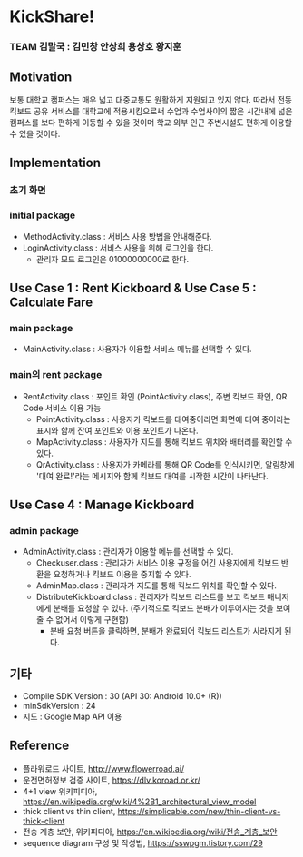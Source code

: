 # KickShare!

### TEAM 김말국 : 김민창 안상희 용상호 황지훈

## Motivation
보통 대학교 캠퍼스는 매우 넓고 대중교통도 원활하게 지원되고 있지 않다. 따라서 전동 킥보드 공유 서비스를 대학교에 적용시킴으로써 수업과 수업사이의 짧은 시간내에 넓은 캠퍼스를 보다 편하게 이동할 수 있을 것이며 학교 외부 인근 주변시설도 편하게 이용할 수 있을 것이다.

## Implementation
### 초기 화면
### initial package
* MethodActivity.class : 서비스 사용 방법을 안내해준다.
* LoginActivity.class : 서비스 사용을 위해 로그인을 한다.
  * 관리자 모드 로그인은 01000000000로 한다.

## Use Case 1 : Rent Kickboard & Use Case 5 : Calculate Fare
### main package
* MainActivity.class : 사용자가 이용할 서비스 메뉴를 선택할 수 있다.
### main의 rent package
* RentActivity.class : 포인트 확인 (PointActivity.class), 주변 킥보드 확인, QR Code 서비스 이용 가능
  * PointActivity.class : 사용자가 킥보드를 대여중이라면 화면에 대여 중이라는 표시와 함께 잔여 포인트와 이용 포인트가 나온다.
  * MapActivity.class : 사용자가 지도를 통해 킥보드 위치와 배터리를 확인할 수 있다.
  * QrActivity.class : 사용자가 카메라를 통해 QR Code를 인식시키면, 알림창에 '대여 완료!'라는 메시지와 함께 킥보드 대여를 시작한 시간이 나타난다.
  
## Use Case 4 : Manage Kickboard
### admin package
* AdminActivity.class : 관리자가 이용할 메뉴를 선택할 수 있다.
  * Checkuser.class : 관리자가 서비스 이용 규정을 어긴 사용자에게 킥보드 반환을 요청하거나 킥보드 이용을 중지할 수 있다.
  * AdminMap.class : 관리자가 지도를 통해 킥보드 위치를 확인할 수 있다.
  * DistributeKickboard.class : 관리자가 킥보드 리스트를 보고 킥보드 매니저에게 분배를 요청할 수 있다. (주기적으로 킥보드 분배가 이루어지는 것을 보여줄 수 없어서 이렇게 구현함)
    * 분배 요청 버튼을 클릭하면, 분배가 완료되어 킥보드 리스트가 사라지게 된다.
    
## 기타
* Compile SDK Version : 30 (API 30: Android 10.0+ (R))
* minSdkVersion : 24
* 지도 : Google Map API 이용

## Reference

- 플라워로드 사이트, http://www.flowerroad.ai/
- 운전면허정보 검증 사이트, https://dlv.koroad.or.kr/
- 4+1 view 위키피디아, https://en.wikipedia.org/wiki/4%2B1_architectural_view_model  
- thick client vs thin client, https://simplicable.com/new/thin-client-vs-thick-client 
- 전송 계층 보안, 위키피디아, https://en.wikipedia.org/wiki/전송_계층_보안
- sequence diagram 구성 및 작성법, https://sswpgm.tistory.com/29
